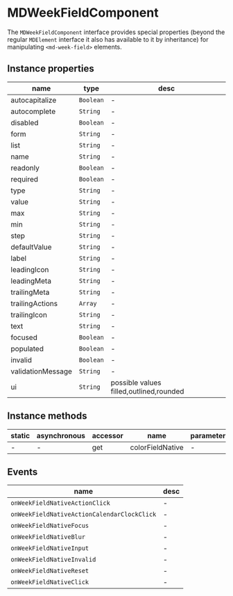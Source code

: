 # MDWeekFieldComponent

The `MDWeekFieldComponent` interface provides special properties (beyond the regular `MDElement` interface it also has available to it by inheritance) for manipulating `<md-week-field>` elements.

## Instance properties

| name              | type      | desc                                    |
| ----------------- | --------- | --------------------------------------- |
| autocapitalize    | `Boolean` | -                                       |
| autocomplete      | `String`  | -                                       |
| disabled          | `Boolean` | -                                       |
| form              | `String`  | -                                       |
| list              | `String`  | -                                       |
| name              | `String`  | -                                       |
| readonly          | `Boolean` | -                                       |
| required          | `Boolean` | -                                       |
| type              | `String`  | -                                       |
| value             | `String`  | -                                       |
| max               | `String`  | -                                       |
| min               | `String`  | -                                       |
| step              | `String`  | -                                       |
| defaultValue      | `String`  | -                                       |
| label             | `String`  | -                                       |
| leadingIcon       | `String`  | -                                       |
| leadingMeta       | `String`  | -                                       |
| trailingMeta      | `String`  | -                                       |
| trailingActions   | `Array`   | -                                       |
| trailingIcon      | `String`  | -                                       |
| text              | `String`  | -                                       |
| focused           | `Boolean` | -                                       |
| populated         | `Boolean` | -                                       |
| invalid           | `Boolean` | -                                       |
| validationMessage | `String`  | -                                       |
| ui                | `String`  | possible values filled,outlined,rounded |

## Instance methods

| static | asynchronous | accessor | name             | parameters |
| ------ | ------------ | -------- | ---------------- | ---------- |
| -      | -            | get      | colorFieldNative | -          |

## Events

| name                                        | desc |
| ------------------------------------------- | ---- |
| `onWeekFieldNativeActionClick`              | -    |
| `onWeekFieldNativeActionCalendarClockClick` | -    |
| `onWeekFieldNativeFocus`                    | -    |
| `onWeekFieldNativeBlur`                     | -    |
| `onWeekFieldNativeInput`                    | -    |
| `onWeekFieldNativeInvalid`                  | -    |
| `onWeekFieldNativeReset`                    | -    |
| `onWeekFieldNativeClick`                    | -    |

